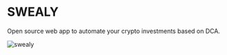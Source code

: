 # SWEALY

Open source web app to automate your crypto investments based on DCA.

![swealy](https://github.com/jessy-bgl/swealy/docs/swealy-dashboard.png)
